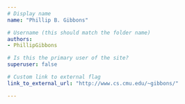 ```yaml
---
# Display name
name: "Phillip B. Gibbons"

# Username (this should match the folder name)
authors:
- PhillipGibbons

# Is this the primary user of the site?
superuser: false

# Custom link to external flag
link_to_external_url: "http://www.cs.cmu.edu/~gibbons/"

---
```

